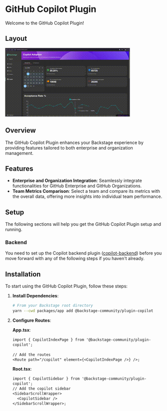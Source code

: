# GitHub Copilot Plugin

Welcome to the GitHub Copilot Plugin!

## Layout

![home](media/demo.gif)

## Overview

The GitHub Copilot Plugin enhances your Backstage experience by providing features tailored to both enterprise and organization management.

## Features

- **Enterprise and Organization Integration**: Seamlessly integrate functionalities for GitHub Enterprise and GitHub Organizations.
- **Team Metrics Comparison**: Select a team and compare its metrics with the overall data, offering more insights into individual team performance.

## Setup

The following sections will help you get the GitHub Copilot Plugin setup and running.

### Backend

You need to set up the Copilot backend plugin ([copilot-backend](../copilot-backend/README.md)) before you move forward with any of the following steps if you haven't already.

## Installation

To start using the GitHub Copilot Plugin, follow these steps:

1. **Install Dependencies**:

   ```bash
   # From your Backstage root directory
   yarn --cwd packages/app add @backstage-community/plugin-copilot
   ```

2. **Configure Routes**:

   **App.tsx**:

   ```tsx
   import { CopilotIndexPage } from '@backstage-community/plugin-copilot';

   // Add the routes
   <Route path="/copilot" element={<CopilotIndexPage />} />;
   ```

   **Root.tsx**:

   ```tsx
   import { CopilotSidebar } from '@backstage-community/plugin-copilot';
   // Add the copilot sidebar
   <SidebarScrollWrapper>
     <CopilotSidebar />
   </SidebarScrollWrapper>;
   ```
